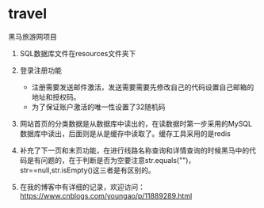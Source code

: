 # travel
黑马旅游网项目

1. SQL数据库文件在resources文件夹下

2. 登录注册功能
    - 注册需要发送邮件激活，发送需要需要先修改自己的代码设置自己邮箱的地址和授权码。
    - 为了保证账户激活的唯一性设置了32随机码
    
3. 网站首页的分类数据是从数据库中读出的，在读数据时第一步采用的MySQL数据库中读出，后面则是从是缓存中读取了。缓存工具采用的是redis

4. 补充了下一页和末页功能，在进行线路名称查询和详情查询的时候黑马中的代码是有问题的，在于判断是否为空要注意str.equals("")，str==null,str.isEmpty()这三者是有区别的。

5. 在我的博客中有详细的记录，欢迎访问：https://www.cnblogs.com/youngao/p/11889289.html
